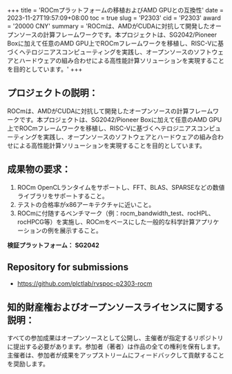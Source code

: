 +++
title = 'ROCmプラットフォームの移植およびAMD GPUとの互換性'
date = 2023-11-27T19:57:09+08:00
toc = true
slug = 'P2303'
cid = 'P2303'
award = '20000 CNY'
summary = 'ROCmは、AMDがCUDAに対抗して開発したオープンソースの計算フレームワークです。本プロジェクトは、SG2042/Pioneer Boxに加えて任意のAMD GPU上でROCmフレームワークを移植し、RISC-Vに基づくヘテロジニアスコンピューティングを実践し、オープンソースのソフトウェアとハードウェアの組み合わせによる高性能計算ソリューションを実現することを目的としています。'
+++

## プロジェクトの説明：

ROCmは、AMDがCUDAに対抗して開発したオープンソースの計算フレームワークです。本プロジェクトは、SG2042/Pioneer Boxに加えて任意のAMD GPU上でROCmフレームワークを移植し、RISC-Vに基づくヘテロジニアスコンピューティングを実践し、オープンソースのソフトウェアとハードウェアの組み合わせによる高性能計算ソリューションを実現することを目的としています。

## 成果物の要求：

1. ROCm OpenCLランタイムをサポートし、FFT、BLAS、SPARSEなどの数値ライブラリをサポートすること。
2. テストの合格率がx86アーキテクチャに近いこと。
3. ROCmに付随するベンチマーク（例：rocm_bandwidth_test、rocHPL、rocHPCG等）を実施し、ROCmをベースにした一般的な科学計算アプリケーションの例を展示すること。

**検証プラットフォーム： SG2042**

## Repository for submissions

- https://github.com/plctlab/rvspoc-p2303-rocm 

## 知的財産権およびオープンソースライセンスに関する説明：

すべての参加成果はオープンソースとして公開し、主催者が指定するリポジトリに提出する必要があります。参加者（著者）は作品の全ての権利を保有します。主催者は、参加者が成果をアップストリームにフィードバックして貢献することを奨励します。
